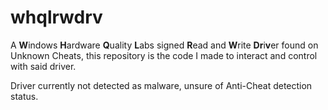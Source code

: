 # whqlrwdrv
A **W**indows **H**ardware **Q**uality **L**abs signed **R**ead and **W**rite **Dr**i**v**er found on Unknown Cheats, this repository is the code I made to interact and control with said driver.

Driver currently not detected as malware, unsure of Anti-Cheat detection status. 
